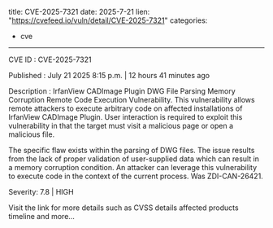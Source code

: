  
title: CVE-2025-7321
date: 2025-7-21
lien: "https://cvefeed.io/vuln/detail/CVE-2025-7321"
categories:
  - cve
---

CVE ID : CVE-2025-7321

Published :  July 21
2025
8:15 p.m. | 12 hours
41 minutes ago

Description : IrfanView CADImage Plugin DWG File Parsing Memory Corruption Remote Code Execution Vulnerability. This vulnerability allows remote attackers to execute arbitrary code on affected installations of IrfanView CADImage Plugin. User interaction is required to exploit this vulnerability in that the target must visit a malicious page or open a malicious file.

The specific flaw exists within the parsing of DWG files. The issue results from the lack of proper validation of user-supplied data
which can result in a memory corruption condition. An attacker can leverage this vulnerability to execute code in the context of the current process. Was ZDI-CAN-26421.

Severity: 7.8 | HIGH

Visit the link for more details
such as CVSS details
affected products
timeline
and more...
